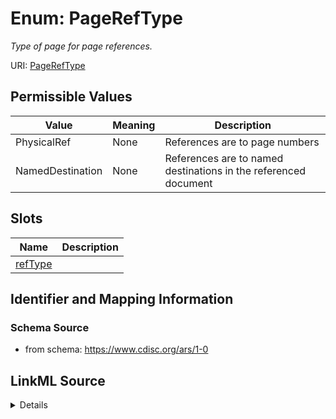 # Enum: PageRefType




_Type of page for page references._



URI: [PageRefType](PageRefType)

## Permissible Values

| Value | Meaning | Description |
| --- | --- | --- |
| PhysicalRef | None | References are to page numbers |
| NamedDestination | None | References are to named destinations in the referenced document |




## Slots

| Name | Description |
| ---  | --- |
| [refType](refType.md) |  |






## Identifier and Mapping Information







### Schema Source


* from schema: https://www.cdisc.org/ars/1-0




## LinkML Source

<details>
```yaml
name: PageRefType
description: Type of page for page references.
from_schema: https://www.cdisc.org/ars/1-0
rank: 1000
permissible_values:
  PhysicalRef:
    text: PhysicalRef
    description: References are to page numbers.
  NamedDestination:
    text: NamedDestination
    description: References are to named destinations in the referenced document.

```
</details>
